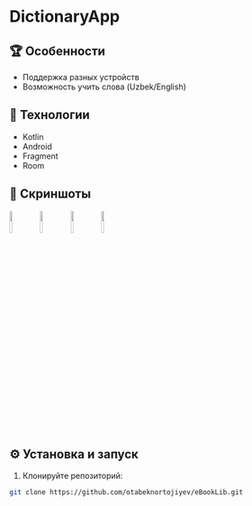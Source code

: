 # DictionaryApp


## 🏆 Особенности

- Поддержка разных устройств
- Возможность учить слова (Uzbek/English)

## 🚀 Технологии

- Kotlin
- Android
- Fragment
- Room

## 📸 Скриншоты

<p float="left">
  <img src="https://drive.google.com/uc?export=view&id=1hQ38rL8S_z3HepP7XYR4CMROTkZsQVec" width="10%" />
  <img src="https://drive.google.com/uc?export=view&id=1GuGQHGWBd0x9L8O53ceMEsaL9LSrZqZt" width="10%" />
  <img src="https://drive.google.com/uc?export=view&id=1Pp-XF0oRBT2E6BTDihElR3sYXQXU6ubV" width="10%" />
  <img src="https://drive.google.com/uc?export=view&id=1Z-V_RaF5UY0YromXFT0O5n5BcdDev1DR" width="10%" />
</p>

## ⚙️ Установка и запуск

1. Клонируйте репозиторий:

```bash
git clone https://github.com/otabeknortojiyev/eBookLib.git
